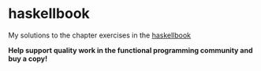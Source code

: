 haskellbook
===========

My solutions to the chapter exercises in the [haskellbook](http://haskellbook.com/)

**Help support quality work in the functional programming community and buy a copy!**
